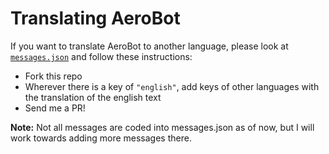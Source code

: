 # Translating AeroBot
If you want to translate AeroBot to another language, please look at [`messages.json`](https://github.com/dheerajpv/aero-bot/blob/master/messages.json) and follow these instructions:

- Fork this repo
- Wherever there is a key of `"english"`, add keys of other languages with the translation of the english text
- Send me a PR!

**Note:** Not all messages are coded into messages.json as of now, but I will work towards adding more messages there.